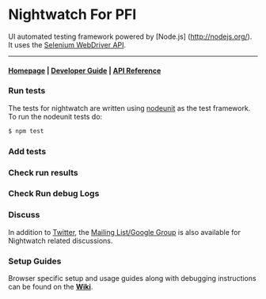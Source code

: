 # Nightwatch For PFI

UI automated testing framework powered by [Node.js] (http://nodejs.org/). 
It uses the [Selenium WebDriver API](https://code.google.com/p/selenium/wiki/JsonWireProtocol).

***

#### [Homepage](http://nightwatchjs.org) | [Developer Guide](http://nightwatchjs.org/guide) | [API Reference](http://nightwatchjs.org/api)


### Run tests
The tests for nightwatch are written using [nodeunit](https://github.com/caolan/nodeunit) as the test framework. To run the nodeunit tests do:
```sh
$ npm test
```

### Add tests

### Check run results

### Check Run debug Logs


### Discuss
In addition to [Twitter](https://twitter.com/nightwatchjs), the [Mailing List/Google Group](https://groups.google.com/forum/#!forum/nightwatchjs) is also available for Nightwatch related discussions.

### Setup Guides
Browser specific setup and usage guides along with debugging instructions can be found on the [**Wiki**](https://github.com/beatfactor/nightwatch/wiki).

